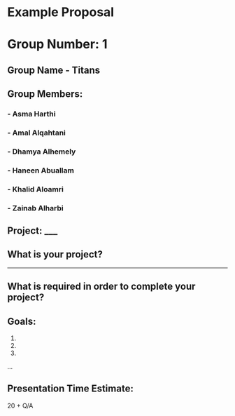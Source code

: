 # Example Proposal

# Group Number: 1 

## Group Name - Titans

## Group Members:
### - Asma Harthi
### - Amal Alqahtani
### - Dhamya Alhemely
### - Haneen Abuallam
### - Khalid Aloamri
### - Zainab Alharbi

## Project: ___

## What is your project? 
___

## What is required in order to complete your project?

## Goals: 
1.

2. 

3. 

...

## Presentation Time Estimate:
20 + Q/A


